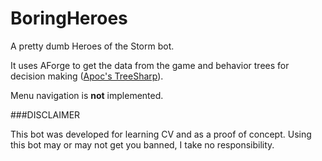 # BoringHeroes
A pretty dumb Heroes of the Storm bot.

It uses AForge to get the data from the game and behavior trees for decision making ([Apoc's TreeSharp](https://code.google.com/p/treesharp/)). 

Menu navigation is **not** implemented. 

###DISCLAIMER

This bot was developed for learning CV and as a proof of concept. Using this bot may or may not get you banned, I take no responsibility.  
